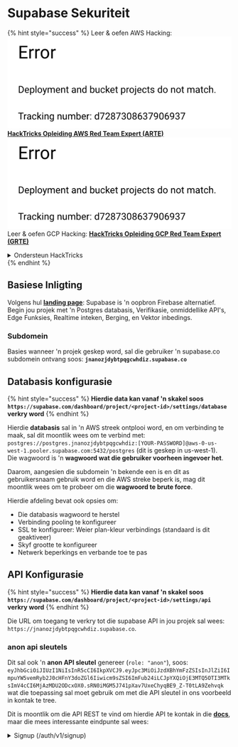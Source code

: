 # Supabase Sekuriteit

{% hint style="success" %}
Leer & oefen AWS Hacking:<img src="../.gitbook/assets/image (1) (1).png" alt="" data-size="line">[**HackTricks Opleiding AWS Red Team Expert (ARTE)**](https://training.hacktricks.xyz/courses/arte)<img src="../.gitbook/assets/image (1) (1).png" alt="" data-size="line">\
Leer & oefen GCP Hacking: <img src="../.gitbook/assets/image (2).png" alt="" data-size="line">[**HackTricks Opleiding GCP Red Team Expert (GRTE)**<img src="../.gitbook/assets/image (2).png" alt="" data-size="line">](https://training.hacktricks.xyz/courses/grte)

<details>

<summary>Ondersteun HackTricks</summary>

* Kyk na die [**subskripsie planne**](https://github.com/sponsors/carlospolop)!
* **Sluit aan by die** 💬 [**Discord groep**](https://discord.gg/hRep4RUj7f) of die [**telegram groep**](https://t.me/peass) of **volg** ons op **Twitter** 🐦 [**@hacktricks\_live**](https://twitter.com/hacktricks\_live)**.**
* **Deel hacking truuks deur PR's in te dien na die** [**HackTricks**](https://github.com/carlospolop/hacktricks) en [**HackTricks Cloud**](https://github.com/carlospolop/hacktricks-cloud) github repos.

</details>
{% endhint %}

## Basiese Inligting

Volgens hul [**landing page**](https://supabase.com/): Supabase is 'n oopbron Firebase alternatief. Begin jou projek met 'n Postgres databasis, Verifikasie, onmiddellike API's, Edge Funksies, Realtime inteken, Berging, en Vektor inbedings.

### Subdomein

Basies wanneer 'n projek geskep word, sal die gebruiker 'n supabase.co subdomein ontvang soos: **`jnanozjdybtpqgcwhdiz.supabase.co`**

## **Databasis konfigurasie**

{% hint style="success" %}
**Hierdie data kan vanaf 'n skakel soos `https://supabase.com/dashboard/project/<project-id>/settings/database` verkry word**
{% endhint %}

Hierdie **databasis** sal in 'n AWS streek ontplooi word, en om verbinding te maak, sal dit moontlik wees om te verbind met: `postgres://postgres.jnanozjdybtpqgcwhdiz:[YOUR-PASSWORD]@aws-0-us-west-1.pooler.supabase.com:5432/postgres` (dit is geskep in us-west-1).\
Die wagwoord is 'n **wagwoord wat die gebruiker voorheen ingevoer het**.

Daarom, aangesien die subdomein 'n bekende een is en dit as gebruikersnaam gebruik word en die AWS streke beperk is, mag dit moontlik wees om te probeer om die **wagwoord te brute force**.

Hierdie afdeling bevat ook opsies om:

* Die databasis wagwoord te herstel
* Verbinding pooling te konfigureer
* SSL te konfigureer: Weier plan-kleur verbindings (standaard is dit geaktiveer)
* Skyf grootte te konfigureer
* Netwerk beperkings en verbande toe te pas

## API Konfigurasie

{% hint style="success" %}
**Hierdie data kan vanaf 'n skakel soos `https://supabase.com/dashboard/project/<project-id>/settings/api` verkry word**
{% endhint %}

Die URL om toegang te verkry tot die supabase API in jou projek sal wees: `https://jnanozjdybtpqgcwhdiz.supabase.co`.

### anon api sleutels

Dit sal ook 'n **anon API sleutel** genereer (`role: "anon"`), soos: `eyJhbGciOiJIUzI1NiIsInR5cCI6IkpXVCJ9.eyJpc3MiOiJzdXBhYmFzZSIsInJlZiI6ImpuYW5vemRyb2J0cHFnY3doZGl6Iiwicm9sZSI6ImFub24iLCJpYXQiOjE3MTQ5OTI3MTksImV4cCI6MjAzMDU2ODcxOX0.sRN0iMGM5J741pXav7UxeChyqBE9_Z-T0tLA9Zehvqk` wat die toepassing sal moet gebruik om met die API sleutel in ons voorbeeld in kontak te tree.

Dit is moontlik om die API REST te vind om hierdie API te kontak in die [**docs**](https://supabase.com/docs/reference/self-hosting-auth/returns-the-configuration-settings-for-the-gotrue-server), maar die mees interessante eindpunte sal wees:

<details>

<summary>Signup (/auth/v1/signup)</summary>
```
POST /auth/v1/signup HTTP/2
Host: id.io.net
Content-Length: 90
X-Client-Info: supabase-js-web/2.39.2
Sec-Ch-Ua: "Not-A.Brand";v="99", "Chromium";v="124"
Sec-Ch-Ua-Mobile: ?0
Authorization: Bearer eyJhbGciOiJIUzI1NiIsInR5cCI6IkpXVCJ9.eyJpc3MiOiJzdXBhYmFzZSIsInJlZiI6ImpuYW5vemRyb2J0cHFnY3doZGl6Iiwicm9sZSI6ImFub24iLCJpYXQiOjE3MTQ5OTI3MTksImV4cCI6MjAzMDU2ODcxOX0.sRN0iMGM5J741pXav7UxeChyqBE9_Z-T0tLA9Zehvqk
User-Agent: Mozilla/5.0 (Windows NT 10.0; Win64; x64) AppleWebKit/537.36 (KHTML, like Gecko) Chrome/124.0.6367.60 Safari/537.36
Content-Type: application/json;charset=UTF-8
Apikey: eyJhbGciOiJIUzI1NiIsInR5cCI6IkpXVCJ9.eyJpc3MiOiJzdXBhYmFzZSIsInJlZiI6ImpuYW5vemRyb2J0cHFnY3doZGl6Iiwicm9sZSI6ImFub24iLCJpYXQiOjE3MTQ5OTI3MTksImV4cCI6MjAzMDU2ODcxOX0.sRN0iMGM5J741pXav7UxeChyqBE9_Z-T0tLA9Zehvqk
Sec-Ch-Ua-Platform: "macOS"
Accept: */*
Origin: https://cloud.io.net
Sec-Fetch-Site: same-site
Sec-Fetch-Mode: cors
Sec-Fetch-Dest: empty
Referer: https://cloud.io.net/
Accept-Encoding: gzip, deflate, br
Accept-Language: en-GB,en-US;q=0.9,en;q=0.8
Priority: u=1, i

{"email":"test@exmaple.com","password":"SomeCOmplexPwd239."}
```
</details>

<details>

<summary>Inlog (/auth/v1/token?grant_type=password)</summary>
```
POST /auth/v1/token?grant_type=password HTTP/2
Host: hypzbtgspjkludjcnjxl.supabase.co
Content-Length: 80
X-Client-Info: supabase-js-web/2.39.2
Sec-Ch-Ua: "Not-A.Brand";v="99", "Chromium";v="124"
Sec-Ch-Ua-Mobile: ?0
Authorization: Bearer eyJhbGciOiJIUzI1NiIsInR5cCI6IkpXVCJ9.eyJpc3MiOiJzdXBhYmFzZSIsInJlZiI6ImpuYW5vemRyb2J0cHFnY3doZGl6Iiwicm9sZSI6ImFub24iLCJpYXQiOjE3MTQ5OTI3MTksImV4cCI6MjAzMDU2ODcxOX0.sRN0iMGM5J741pXav7UxeChyqBE9_Z-T0tLA9Zehvqk
User-Agent: Mozilla/5.0 (Windows NT 10.0; Win64; x64) AppleWebKit/537.36 (KHTML, like Gecko) Chrome/124.0.6367.60 Safari/537.36
Content-Type: application/json;charset=UTF-8
Apikey: eyJhbGciOiJIUzI1NiIsInR5cCI6IkpXVCJ9.eyJpc3MiOiJzdXBhYmFzZSIsInJlZiI6ImpuYW5vemRyb2J0cHFnY3doZGl6Iiwicm9sZSI6ImFub24iLCJpYXQiOjE3MTQ5OTI3MTksImV4cCI6MjAzMDU2ODcxOX0.sRN0iMGM5J741pXav7UxeChyqBE9_Z-T0tLA9Zehvqk
Sec-Ch-Ua-Platform: "macOS"
Accept: */*
Origin: https://cloud.io.net
Sec-Fetch-Site: same-site
Sec-Fetch-Mode: cors
Sec-Fetch-Dest: empty
Referer: https://cloud.io.net/
Accept-Encoding: gzip, deflate, br
Accept-Language: en-GB,en-US;q=0.9,en;q=0.8
Priority: u=1, i

{"email":"test@exmaple.com","password":"SomeCOmplexPwd239."}
```
</details>

So, wanneer jy 'n kliënt ontdek wat supabase gebruik met die subdomein wat aan hulle toegeken is (dit is moontlik dat 'n subdomein van die maatskappy 'n CNAME oor hul supabase subdomein het), kan jy probeer om **'n nuwe rekening in die platform te skep met die supabase API**.

### geheim / diens\_rol api sleutels

'n Geheime API-sleutel sal ook gegenereer word met **`role: "service_role"`**. Hierdie API-sleutel moet geheim wees omdat dit in staat sal wees om **Row Level Security** te omseil.

Die API-sleutel lyk soos volg: `eyJhbGciOiJIUzI1NiIsInR5cCI6IkpXVCJ9.eyJpc3MiOiJzdXBhYmFzZSIsInJlZiI6ImpuYW5vemRyb2J0cHFnY3doZGl6Iiwicm9sZSI6InNlcnZpY2Vfcm9sZSIsImlhdCI6MTcxNDk5MjcxOSwiZXhwIjoyMDMwNTY4NzE5fQ.0a8fHGp3N_GiPq0y0dwfs06ywd-zhTwsm486Tha7354`

### JWT Geheim

'n **JWT Geheim** sal ook gegenereer word sodat die toepassing **aangepaste JWT tokens kan skep en teken**.

## Verifikasie

### Teken in

{% hint style="success" %}
Deur **standaard** sal supabase **nuwe gebruikers toelaat om rekeninge te skep** op jou projek deur die voorheen genoemde API-eindpunte te gebruik.
{% endhint %}

E however, hierdie nuwe rekeninge, standaard, **sal hul e-posadres moet verifieer** om in te log in die rekening. Dit is moontlik om **"Laat anonieme aanmeldings toe"** in te skakel om mense toe te laat om in te log sonder om hul e-posadres te verifieer. Dit kan toegang tot **onverwagte data** verleen (hulle kry die rolle `public` en `authenticated`).\
Dit is 'n baie slegte idee omdat supabase per aktiewe gebruiker hef, so mense kan gebruikers skep en inlog en supabase sal vir hulle hef:

<figure><img src="../.gitbook/assets/image (1) (1) (1) (1).png" alt=""><figcaption></figcaption></figure>

### Wagwoorde & sessies

Dit is moontlik om die minimum wagwoordlengte aan te dui (standaard), vereistes (geen standaard) en om die gebruik van gelekte wagwoorde te verbied.\
Dit word aanbeveel om **die vereistes te verbeter aangesien die standaard een swak is**.

* Gebruiker Sessies: Dit is moontlik om te configureer hoe gebruiker sessies werk (tydslote, 1 sessie per gebruiker...)
* Bot en Misbruik Beskerming: Dit is moontlik om Captcha in te skakel.

### SMTP Instellings

Dit is moontlik om 'n SMTP in te stel om e-posse te stuur.

### Gevorderde Instellings

* Stel vervaldatum in vir toegangstokens (3600 standaard)
* Stel in om potensieel gecompromitteerde verfris tokens te detecteer en in te trek en tydslote
* MFA: Dui aan hoeveel MFA-faktore op een slag per gebruiker geregistreer kan word (10 standaard)
* Maksimum Direkte Databasis Verbindinge: Maksimum aantal verbindings wat gebruik word om te autentiseer (10 standaard)
* Maksimum Versoek Duur: Maksimum tyd wat toegelaat word vir 'n Auth-versoek om te duur (10s standaard)

## Berging

{% hint style="success" %}
Supabase laat **toe om lêers te stoor** en dit oor 'n URL beskikbaar te maak (dit gebruik S3-buckets).
{% endhint %}

* Stel die opgelaaide lêergrootte limiet in (standaard is 50MB)
* Die S3-verbinding word gegee met 'n URL soos: `https://jnanozjdybtpqgcwhdiz.supabase.co/storage/v1/s3`
* Dit is moontlik om **S3 toegangssleutel** aan te vra wat gevorm word deur 'n `access key ID` (bv. `a37d96544d82ba90057e0e06131d0a7b`) en 'n `secret access key` (bv. `58420818223133077c2cec6712a4f909aec93b4daeedae205aa8e30d5a860628`)

## Edge Funksies

Dit is moontlik om **geheime** in supabase te stoor wat ook **toeganklik sal wees deur edge funksies** (hulle kan van die web geskep en verwyder word, maar dit is nie moontlik om hul waarde direk te benader nie).

{% hint style="success" %}
Leer & oefen AWS Hacking:<img src="../.gitbook/assets/image (1) (1).png" alt="" data-size="line">[**HackTricks Training AWS Red Team Expert (ARTE)**](https://training.hacktricks.xyz/courses/arte)<img src="../.gitbook/assets/image (1) (1).png" alt="" data-size="line">\
Leer & oefen GCP Hacking: <img src="../.gitbook/assets/image (2).png" alt="" data-size="line">[**HackTricks Training GCP Red Team Expert (GRTE)**<img src="../.gitbook/assets/image (2).png" alt="" data-size="line">](https://training.hacktricks.xyz/courses/grte)

<details>

<summary>Ondersteun HackTricks</summary>

* Kyk na die [**subskripsie planne**](https://github.com/sponsors/carlospolop)!
* **Sluit aan by die** 💬 [**Discord groep**](https://discord.gg/hRep4RUj7f) of die [**telegram groep**](https://t.me/peass) of **volg** ons op **Twitter** 🐦 [**@hacktricks\_live**](https://twitter.com/hacktricks\_live)**.**
* **Deel hacking truuks deur PR's in te dien na die** [**HackTricks**](https://github.com/carlospolop/hacktricks) en [**HackTricks Cloud**](https://github.com/carlospolop/hacktricks-cloud) github repos.

</details>
{% endhint %}
